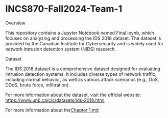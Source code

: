 # INCS870-Fall2024-Team-1
Overview

This repository contains a Jupyter Notebook named Final.ipynb, which focuses on analyzing and processing the IDS 2018 dataset. The dataset is provided by the Canadian Institute for Cybersecurity and is widely used for network intrusion detection system (NIDS) research.

Dataset

The IDS 2018 dataset is a comprehensive dataset designed for evaluating intrusion detection systems. It includes diverse types of network traffic, including normal behavior, as well as various attack scenarios (e.g., DoS, DDoS, brute force, infiltration).

For more information about the dataset, visit the official website: https://www.unb.ca/cic/datasets/ids-2018.html.

For more information about the[Chapter 1.md](https://github.com/user-attachments/files/17873728/Chapter.1.md)
